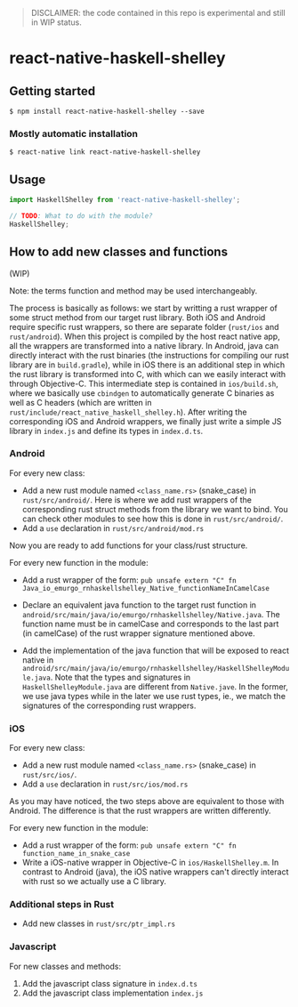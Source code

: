 >DISCLAIMER: the code contained in this repo is experimental and still in WIP status.

# react-native-haskell-shelley

## Getting started

`$ npm install react-native-haskell-shelley --save`

### Mostly automatic installation

`$ react-native link react-native-haskell-shelley`

## Usage
```javascript
import HaskellShelley from 'react-native-haskell-shelley';

// TODO: What to do with the module?
HaskellShelley;
```

## How to add new classes and functions

(WIP)

Note: the terms function and method may be used interchangeably.

The process is basically as follows: we start by writting a rust wrapper of some struct method from our target rust library. Both iOS and Android require specific rust wrappers, so there are separate folder (`rust/ios` and `rust/android`). When this project is compiled by the host react native app, all the wrappers are transformed into a native library. In Android, java can directly interact with the rust binaries (the instructions for compiling our rust library are in `build.gradle`), while in iOS there is an additional step in which the rust library is transformed into C, with which can we easily interact with through Objective-C. This intermediate step is contained in `ios/build.sh`, where we basically use `cbindgen` to automatically generate C binaries as well as C headers (which are written in `rust/include/react_native_haskell_shelley.h`).
After writing the corresponding iOS and Android wrappers, we finally just write a simple JS library in `index.js` and define its types in `index.d.ts`.

### Android

For every new class:

- Add a new rust module named `<class_name.rs>` (snake_case) in `rust/src/android/`. Here is where we add rust wrappers of the corresponding rust struct methods from the library we want to bind. You can check other modules to see how this is done in `rust/src/android/`.
- Add a `use` declaration in `rust/src/android/mod.rs`


Now you are ready to add functions for your class/rust structure.

For every new function in the module:
- Add a rust wrapper of the form: `pub unsafe extern "C" fn Java_io_emurgo_rnhaskellshelley_Native_functionNameInCamelCase`
- Declare an equivalent java function to the target rust function in `android/src/main/java/io/emurgo/rnhaskellshelley/Native.java`. The function name must be in camelCase and
corresponds to the last part (in camelCase) of the rust wrapper signature mentioned above.

- Add the implementation of the java function that will be exposed to react native in `android/src/main/java/io/emurgo/rnhaskellshelley/HaskellShelleyModule.java`. Note that the types and signatures in `HaskellShelleyModule.java` are different from `Native.jave`. In the former, we use java types while in the later we use rust types, ie., we match the signatures of the corresponding rust wrappers.

### iOS

For every new class:

- Add a new rust module named `<class_name.rs>` (snake_case) in `rust/src/ios/`.
- Add a `use` declaration in `rust/src/ios/mod.rs`

As you may have noticed, the two steps above are equivalent to those with Android. The difference is that the rust wrappers are written differently.

For every new function in the module:
- Add a rust wrapper of the form: `pub unsafe extern "C" fn function_name_in_snake_case`
- Write a iOS-native wrapper in Objective-C in `ios/HaskellShelley.m`. In contrast to Android (java), the iOS native wrappers can't directly interact with rust so we actually use a C library.


### Additional steps in Rust

- Add new classes in `rust/src/ptr_impl.rs`

### Javascript

For new classes and methods:

1. Add the javascript class signature in `index.d.ts`
2. Add the javascript class implementation `index.js`
